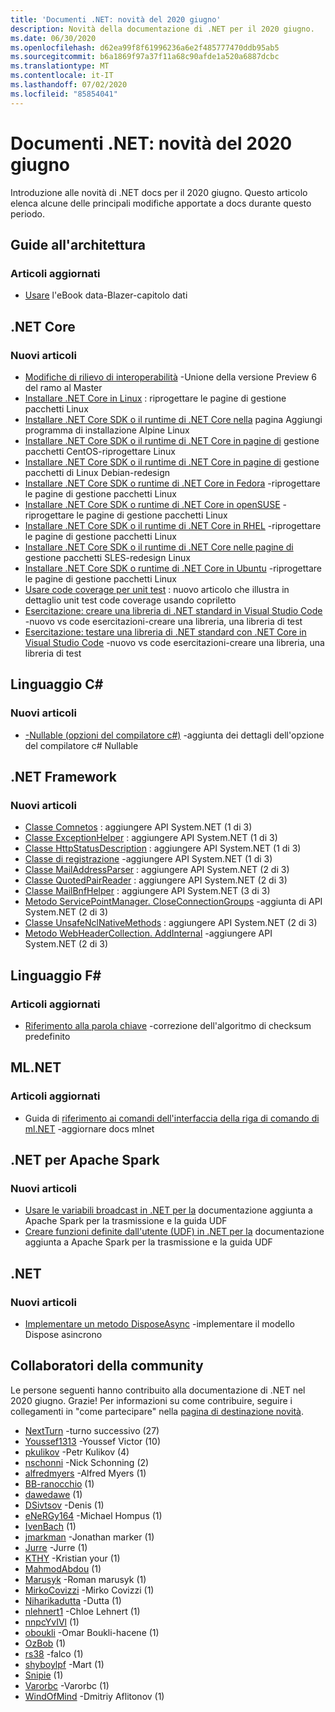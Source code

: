 ```yaml
---
title: 'Documenti .NET: novità del 2020 giugno'
description: Novità della documentazione di .NET per il 2020 giugno.
ms.date: 06/30/2020
ms.openlocfilehash: d62ea99f8f61996236a6e2f485777470ddb95ab5
ms.sourcegitcommit: b6a1869f97a37f11a68c90afde1a520a6887dcbc
ms.translationtype: MT
ms.contentlocale: it-IT
ms.lasthandoff: 07/02/2020
ms.locfileid: "85854041"
---
```

# <a name="net-docs-whats-new-for-june-2020"></a>Documenti .NET: novità del 2020 giugno

Introduzione alle novità di .NET docs per il 2020 giugno. Questo articolo elenca alcune delle principali modifiche apportate a docs durante questo periodo.

## <a name="architecture-guides"></a>Guide all'architettura

### <a name="updated-articles"></a>Articoli aggiornati

- [Usare](/dotnet/architecture/blazor-for-web-forms-developers/data) l'eBook data-Blazer-capitolo dati

## <a name="net-core"></a>.NET Core

### <a name="new-articles"></a>Nuovi articoli

- [Modifiche di rilievo di interoperabilità](/dotnet/core/compatibility/interop) -Unione della versione Preview 6 del ramo al Master
- [Installare .NET Core in Linux](/dotnet/core/install/linux) : riprogettare le pagine di gestione pacchetti Linux
- [Installare .NET Core SDK o il runtime di .NET Core nella](/dotnet/core/install/linux-alpine) pagina Aggiungi programma di installazione Alpine Linux
- [Installare .NET Core SDK o il runtime di .NET Core in pagine di](/dotnet/core/install/linux-centos) gestione pacchetti CentOS-riprogettare Linux
- [Installare .NET Core SDK o il runtime di .NET Core in pagine di](/dotnet/core/install/linux-debian) gestione pacchetti di Linux Debian-redesign
- [Installare .NET Core SDK o runtime di .NET Core in Fedora](/dotnet/core/install/linux-fedora) -riprogettare le pagine di gestione pacchetti Linux
- [Installare .NET Core SDK o runtime di .NET Core in openSUSE](/dotnet/core/install/linux-opensuse) -riprogettare le pagine di gestione pacchetti Linux
- [Installare .NET Core SDK o il runtime di .NET Core in RHEL](/dotnet/core/install/linux-rhel) -riprogettare le pagine di gestione pacchetti Linux
- [Installare .NET Core SDK o il runtime di .NET Core nelle pagine di](/dotnet/core/install/linux-sles) gestione pacchetti SLES-redesign Linux
- [Installare .NET Core SDK o runtime di .NET Core in Ubuntu](/dotnet/core/install/linux-ubuntu) -riprogettare le pagine di gestione pacchetti Linux
- [Usare code coverage per unit test](/dotnet/core/testing/unit-testing-code-coverage) : nuovo articolo che illustra in dettaglio unit test code coverage usando copriletto
- [Esercitazione: creare una libreria di .NET standard in Visual Studio Code](/dotnet/core/tutorials/library-with-visual-studio-code) -nuovo vs code esercitazioni-creare una libreria, una libreria di test
- [Esercitazione: testare una libreria di .NET standard con .NET Core in Visual Studio Code](/dotnet/core/tutorials/testing-library-with-visual-studio-code) -nuovo vs code esercitazioni-creare una libreria, una libreria di test

## <a name="c-language"></a>Linguaggio C#

### <a name="new-articles"></a>Nuovi articoli

- [-Nullable (opzioni del compilatore c#)](/dotnet/csharp/language-reference/compiler-options/nullable-compiler-option) -aggiunta dei dettagli dell'opzione del compilatore c# Nullable

## <a name="net-framework"></a>.NET Framework

### <a name="new-articles"></a>Nuovi articoli

- [Classe Comnetos](/dotnet/framework/additional-apis/system.net.comnetos) : aggiungere API System.NET (1 di 3)
- [Classe ExceptionHelper](/dotnet/framework/additional-apis/system.net.exceptionhelper) : aggiungere API System.NET (1 di 3)
- [Classe HttpStatusDescription](/dotnet/framework/additional-apis/system.net.httpstatusdescription) : aggiungere API System.NET (1 di 3)
- [Classe di registrazione](/dotnet/framework/additional-apis/system.net.logging) -aggiungere API System.NET (1 di 3)
- [Classe MailAddressParser](/dotnet/framework/additional-apis/system.net.mail.mailaddressparser) : aggiungere API System.NET (2 di 3)
- [Classe QuotedPairReader](/dotnet/framework/additional-apis/system.net.mail.quotedpairreader) : aggiungere API System.NET (2 di 3)
- [Classe MailBnfHelper](/dotnet/framework/additional-apis/system.net.mime.mailbnfhelper) : aggiungere API System.NET (3 di 3)
- [Metodo ServicePointManager. CloseConnectionGroups](/dotnet/framework/additional-apis/system.net.servicepointmanager.closeconnectiongroups) -aggiunta di API System.NET (2 di 3)
- [Classe UnsafeNclNativeMethods](/dotnet/framework/additional-apis/system.net.unsafenclnativemethods) : aggiungere API System.NET (2 di 3)
- [Metodo WebHeaderCollection. AddInternal](/dotnet/framework/additional-apis/system.net.webheadercollection.addinternal) -aggiungere API System.NET (2 di 3)

## <a name="f-language"></a>Linguaggio F#

### <a name="updated-articles"></a>Articoli aggiornati

- [Riferimento alla parola chiave](/dotnet/fsharp/language-reference/keyword-reference) -correzione dell'algoritmo di checksum predefinito

## <a name="mlnet"></a>ML.NET

### <a name="updated-articles"></a>Articoli aggiornati

- Guida di [riferimento ai comandi dell'interfaccia della riga di comando di ml.NET](/dotnet/machine-learning/reference/ml-net-cli-reference) -aggiornare docs mlnet

## <a name="net-for-apache-spark"></a>.NET per Apache Spark

### <a name="new-articles"></a>Nuovi articoli

- [Usare le variabili broadcast in .NET per la](/dotnet/spark/how-to-guides/broadcast-guide) documentazione aggiunta a Apache Spark per la trasmissione e la guida UDF
- [Creare funzioni definite dall'utente (UDF) in .NET per la](/dotnet/spark/how-to-guides/udf-guide) documentazione aggiunta a Apache Spark per la trasmissione e la guida UDF

## <a name="net"></a>.NET

### <a name="new-articles"></a>Nuovi articoli

- [Implementare un metodo DisposeAsync](/dotnet/standard/garbage-collection/implementing-disposeasync) -implementare il modello Dispose asincrono

## <a name="community-contributors"></a>Collaboratori della community

Le persone seguenti hanno contribuito alla documentazione di .NET nel 2020 giugno. Grazie! Per informazioni su come contribuire, seguire i collegamenti in "come partecipare" nella [pagina di destinazione novità](index.yml).

- [NextTurn](https://github.com/NextTurn) -turno successivo (27)
- [Youssef1313](https://github.com/Youssef1313) -Youssef Victor (10)
- [pkulikov](https://github.com/pkulikov) -Petr Kulikov (4)
- [nschonni](https://github.com/nschonni) -Nick Schonning (2)
- [alfredmyers](https://github.com/alfredmyers) -Alfred Myers (1)
- [BB-ranocchio](https://github.com/bb-froggy) (1)
- [dawedawe](https://github.com/dawedawe) (1)
- [DSivtsov](https://github.com/DSivtsov) -Denis (1)
- [eNeRGy164](https://github.com/eNeRGy164) -Michael Hompus (1)
- [IvenBach](https://github.com/IvenBach) (1)
- [jmarkman](https://github.com/jmarkman) -Jonathan marker (1)
- [Jurre](https://github.com/jurre) -Jurre (1)
- [KTHY](https://github.com/kthy) -Kristian your (1)
- [MahmodAbdou](https://github.com/MahmodAbdou) (1)
- [Marusyk](https://github.com/Marusyk) -Roman marusyk (1)
- [MirkoCovizzi](https://github.com/MirkoCovizzi) -Mirko Covizzi (1)
- [Niharikadutta](https://github.com/Niharikadutta) -Dutta (1)
- [nlehnert1](https://github.com/nlehnert1) -Chloe Lehnert (1)
- [nnpcYvIVl](https://github.com/nnpcYvIVl) (1)
- [oboukli](https://github.com/oboukli) -Omar Boukli-hacene (1)
- [OzBob](https://github.com/OzBob) (1)
- [rs38](https://github.com/rs38) -falco (1)
- [shyboylpf](https://github.com/shyboylpf) -Mart (1)
- [Snipie](https://github.com/Snipie) (1)
- [Varorbc](https://github.com/Varorbc) -Varorbc (1)
- [WindOfMind](https://github.com/WindOfMind) -Dmitriy Aflitonov (1)
